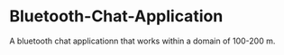 # Bluetooth-Chat-Application
A bluetooth chat applicationn that works within a domain of 100-200 m.

